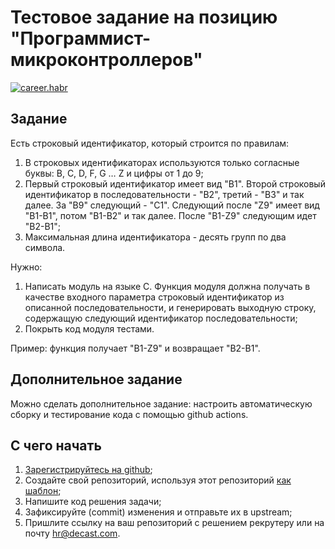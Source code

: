 # Тестовое задание на позицию "Программист-микроконтроллеров"
[![career.habr](https://img.shields.io/static/v1?label=career&message=habr&color=65A3BE&logo=habr)](https://career.habr.com/companies/decast)

## Задание

Есть строковый идентификатор, который строится по правилам:
1. В строковых идентификаторах используются только согласные буквы: B, C, D, F, G … Z и цифры от 1 до 9;
2. Первый строковый идентификатор имеет вид "B1". Второй строковый идентификатор в последовательности - "B2", третий - "B3" и так далее. За "B9" следующий - "C1". Следующий после "Z9" имеет вид "B1-B1", потом "B1-B2" и так далее. После "B1-Z9" следующим идет "B2-B1";
3. Максимальная длина идентификатора - десять групп по два символа.

Нужно:
1. Написать модуль на языке С. Функция модуля должна получать в качестве входного параметра строковый идентификатор из описанной последовательности, и генерировать выходную строку, содержащую следующий идентификатор последовательности;
2. Покрыть код модуля тестами.

Пример: функция получает "B1-Z9" и возвращает "B2-B1".

## Дополнительное задание

Можно сделать дополнительное задание: настроить автоматическую сборку и тестирование кода с помощью github actions.

## С чего начать

1. [Зарегистрируйтесь на github](https://github.com/signup);
2. Создайте свой репозиторий, используя этот репозиторий [как шаблон](https://docs.github.com/en/repositories/creating-and-managing-repositories/creating-a-repository-from-a-template);
3. Напишите код решения задачи;
4. Зафиксируйте (commit) изменения и отправьте их в upstream;
5. Пришлите ссылку на ваш репозиторий с решением рекрутеру или на почту [hr@decast.com](mailto:hr@decast.com?subject=Решение%20тестового%20задания&cc=rnd@decast.com).
